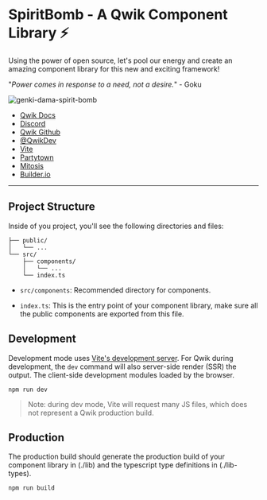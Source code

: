 # SpiritBomb - A Qwik Component Library ⚡️

Using the power of open source, let's pool our energy and create an amazing component library for this new and exciting framework! 

"*Power comes in response to a need, not a desire.*" - Goku

![genki-dama-spirit-bomb](https://user-images.githubusercontent.com/26133178/192087450-aef9929a-5e2f-4b4c-aae9-f1fc55f84c10.gif)

- [Qwik Docs](https://qwik.builder.io/)
- [Discord](https://qwik.builder.io/chat)
- [Qwik Github](https://github.com/BuilderIO/qwik)
- [@QwikDev](https://twitter.com/QwikDev)
- [Vite](https://vitejs.dev/)
- [Partytown](https://partytown.builder.io/)
- [Mitosis](https://github.com/BuilderIO/mitosis)
- [Builder.io](https://www.builder.io/)

---

## Project Structure

Inside of you project, you'll see the following directories and files:

```
├── public/
│   └── ...
└── src/
    ├── components/
    │   └── ...
    └── index.ts
```

- `src/components`: Recommended directory for components.

- `index.ts`: This is the entry point of your component library, make sure all the public components are exported from this file.

## Development

Development mode uses [Vite's development server](https://vitejs.dev/). For Qwik during development, the `dev` command will also server-side render (SSR) the output. The client-side development modules loaded by the browser.

```
npm run dev
```

> Note: during dev mode, Vite will request many JS files, which does not represent a Qwik production build.

## Production

The production build should generate the production build of your component library in (./lib) and the typescript type definitions in (./lib-types).

```
npm run build
```
